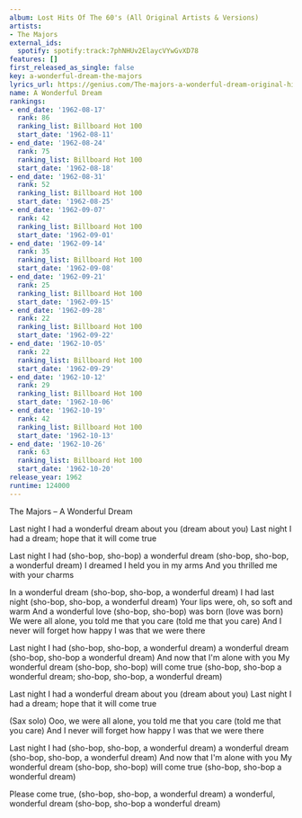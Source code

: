 ```yaml
---
album: Lost Hits Of The 60's (All Original Artists & Versions)
artists:
- The Majors
external_ids:
  spotify: spotify:track:7phNHUv2ElaycVYwGvXD78
features: []
first_released_as_single: false
key: a-wonderful-dream-the-majors
lyrics_url: https://genius.com/The-majors-a-wonderful-dream-original-hit-version-lyrics
name: A Wonderful Dream
rankings:
- end_date: '1962-08-17'
  rank: 86
  ranking_list: Billboard Hot 100
  start_date: '1962-08-11'
- end_date: '1962-08-24'
  rank: 75
  ranking_list: Billboard Hot 100
  start_date: '1962-08-18'
- end_date: '1962-08-31'
  rank: 52
  ranking_list: Billboard Hot 100
  start_date: '1962-08-25'
- end_date: '1962-09-07'
  rank: 42
  ranking_list: Billboard Hot 100
  start_date: '1962-09-01'
- end_date: '1962-09-14'
  rank: 35
  ranking_list: Billboard Hot 100
  start_date: '1962-09-08'
- end_date: '1962-09-21'
  rank: 25
  ranking_list: Billboard Hot 100
  start_date: '1962-09-15'
- end_date: '1962-09-28'
  rank: 22
  ranking_list: Billboard Hot 100
  start_date: '1962-09-22'
- end_date: '1962-10-05'
  rank: 22
  ranking_list: Billboard Hot 100
  start_date: '1962-09-29'
- end_date: '1962-10-12'
  rank: 29
  ranking_list: Billboard Hot 100
  start_date: '1962-10-06'
- end_date: '1962-10-19'
  rank: 42
  ranking_list: Billboard Hot 100
  start_date: '1962-10-13'
- end_date: '1962-10-26'
  rank: 63
  ranking_list: Billboard Hot 100
  start_date: '1962-10-20'
release_year: 1962
runtime: 124000
---
```

The Majors – A Wonderful Dream

Last night I had a wonderful dream about you (dream about you)
Last night I had a dream; hope that it will come true

Last night I had (sho-bop, sho-bop) a wonderful dream (sho-bop, sho-bop, a wonderful dream)
I dreamed I held you in my arms
And you thrilled me with your charms

In a wonderful dream (sho-bop, sho-bop, a wonderful dream) I had last night (sho-bop, sho-bop, a wonderful dream)
Your lips were, oh, so soft and warm
And a wonderful love (sho-bop, sho-bop) was born (love was born)
We were all alone, you told me that you care (told me that you care)
And I never will forget how happy I was that we were there

Last night I had (sho-bop, sho-bop, a wonderful dream) a wonderful dream
(sho-bop, sho-bop a wonderful dream)
And now that I'm alone with you
My wonderful dream (sho-bop, sho-bop) will come true (sho-bop, sho-bop a wonderful dream; sho-bop, sho-bop, a wonderful dream)

Last night I had a wonderful dream about you (dream about you)
Last night I had a dream; hope that it will come true

(Sax solo)
Ooo, we were all alone, you told me that you care (told me that you care)
And I never will forget how happy I was that we were there

Last night I had (sho-bop, sho-bop, a wonderful dream) a wonderful dream
(sho-bop, sho-bop, a wonderful dream)
And now that I'm alone with you
My wonderful dream (sho-bop, sho-bop) will come true (sho-bop, sho-bop a wonderful dream)

Please come true, (sho-bop, sho-bop, a wonderful dream) a wonderful, wonderful dream
(sho-bop, sho-bop a wonderful dream)
